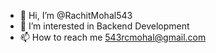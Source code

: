 - 👋 Hi, I’m @RachitMohal543
- 👀 I’m interested in Backend Development
- 📫 How to reach me 543rcmohal@gmail.com

<!---
RachitMohal543/RachitMohal543 is a ✨ special ✨ repository because its `README.md` (this file) appears on your GitHub profile.
You can click the Preview link to take a look at your changes.
--->
